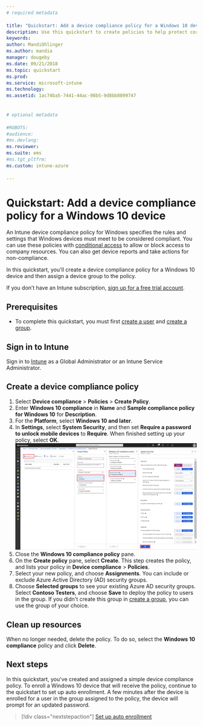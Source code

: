 ```yaml
---
# required metadata

title: "Quickstart: Add a device compliance policy for a Windows 10 device"
description: Use this quickstart to create policies to help protect corporate data and manage the devices end users use to access company resources. Then, assign the policies to groups.
keywords:
author: MandiOhlinger
ms.author: mandia
manager: dougeby
ms.date: 09/21/2018
ms.topic: quickstart
ms.prod:
ms.service: microsoft-intune
ms.technology:
ms.assetid: 1ac74ba5-7441-44ac-98b5-9d8bb8899747


# optional metadata

#ROBOTS:
#audience:
#ms.devlang:
ms.reviewer:
ms.suite: ems
#ms.tgt_pltfrm:
ms.custom: intune-azure

---
```


# Quickstart: Add a device compliance policy for a Windows 10 device
An Intune device compliance policy for Windows specifies the rules and settings that Windows devices must meet to be considered compliant. You can use these policies with [conditional access](https://docs.microsoft.com/intune/conditional-access) to allow or block access to company resources. You can also get device reports and take actions for non-compliance.

In this quickstart, you'll create a device compliance policy for a Windows 10 device and then assign a device group to the policy.

If you don’t have an Intune subscription, [sign up for a free trial account](free-trial-sign-up.md).

## Prerequisites
- To complete this quickstart, you must first [create a user](quickstart-create-user.md) and [create a group](quickstart-create-group.md).


## Sign in to Intune
Sign in to [Intune](https://aka.ms/intuneportal) as a Global Administrator or an Intune Service Administrator.

## Create a device compliance policy
1. Select **Device compliance** > **Policies** > **Create Policy**.
2. Enter **Windows 10 compliance** in **Name** and **Sample compliance policy for Windows 10** for **Description**.
3. For the **Platform**, select **Windows 10 and later**.
4. In **Settings**, select **System Security**, and then set **Require a password to unlock mobile devices** to **Require**. When finished setting up your policy, select **OK**.
   ![Compliance policy](/intune/media/quickstart-create-policy/compliance-policy.png)
5. Close the **Windows 10 compliance policy** pane. 
6. On the **Create policy** pane, select **Create**. This step creates the policy, and lists your policy in **Device compliance** > **Policies**.
7. Select your new policy, and choose **Assignments**. You can include or exclude Azure Active Directory (AD) security groups.
8. Choose **Selected groups** to see your existing Azure AD security groups. Select **Contoso Testers**, and choose **Save** to deploy the policy to users in the group. If you didn't create this group in [create a group](quickstart-create-group.md), you can use the group of your choice. 

## Clean up resources
When no longer needed, delete the policy. To do so, select the **Windows 10 compliance** policy and click **Delete**. 

## Next steps
In this quickstart, you've created and assigned a simple device compliance policy. To enroll a Windows 10 device that will receive the policy, continue to the quickstart to set up auto enrollment. A few minutes after the device is enrolled for a user in the group assigned to the policy, the device will prompt for an updated password.   
 
> [!div class="nextstepaction"]
> [Set up auto enrollment](quickstart-setup-auto-enrollment.md)